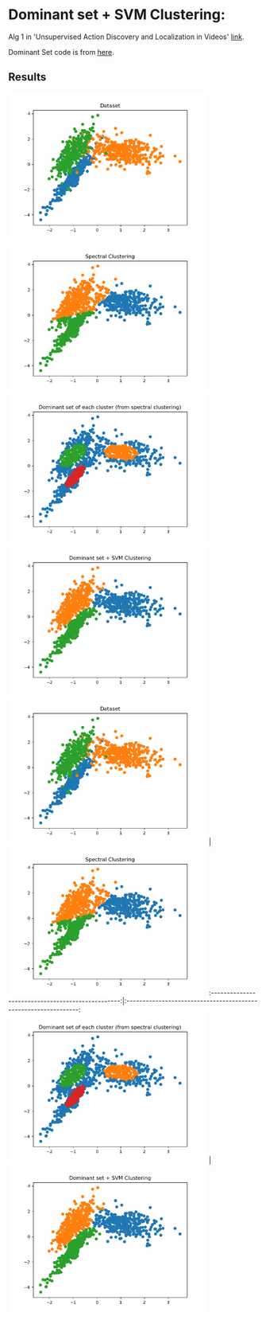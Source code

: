 Dominant set + SVM Clustering:
============

Alg 1 in 'Unsupervised Action Discovery and Localization in Videos' [link](http://crcv.ucf.edu/papers/iccv17/Soomro_ICCV17.pdf).

Dominant Set code is from [here](https://github.com/emanuele/dominant_set).

## Results
<img src="dataset.png" alt="drawing" width="400"/>
<img src="SpectralClustering.png" alt="drawing" width="400"/>
<img src="DS.png" alt="drawing" width="400"/>
<img src="DS-SVM.png" alt="drawing" width="400"/>
<img src="dataset.png" alt="drawing" width="400"/> |  <img src="SpectralClustering.png" alt="drawing" width="400"/>
:-------------------------------------------------:|:---------------------------------------------------------------:
<img src="DS.png" alt="drawing" width="400"/>      |  <img src="DS-SVM.png" alt="drawing" width="400"/>
